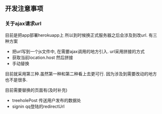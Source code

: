 ##  开发注意事项

### 关于ajax请求url

目前是把app部署herokuapp上  所以到时候换正式服务器之后会涉及到改url. 有三种方案

+ 把url写到一个js文件中, 在需要ajax调用的地方引入.  url采用拼接的方式
+ 获取当前location.host  然后拼接
+ 手动替换

目前就采用第三种.虽然第一种和第二种看上去更可行.  因为涉及到需要改动的地方也不是很多.

目前需要替换的页面有(及时补充)
+ treeholePost 传送用户发布的数据处
+ signin qq登陆的redirectUrl
